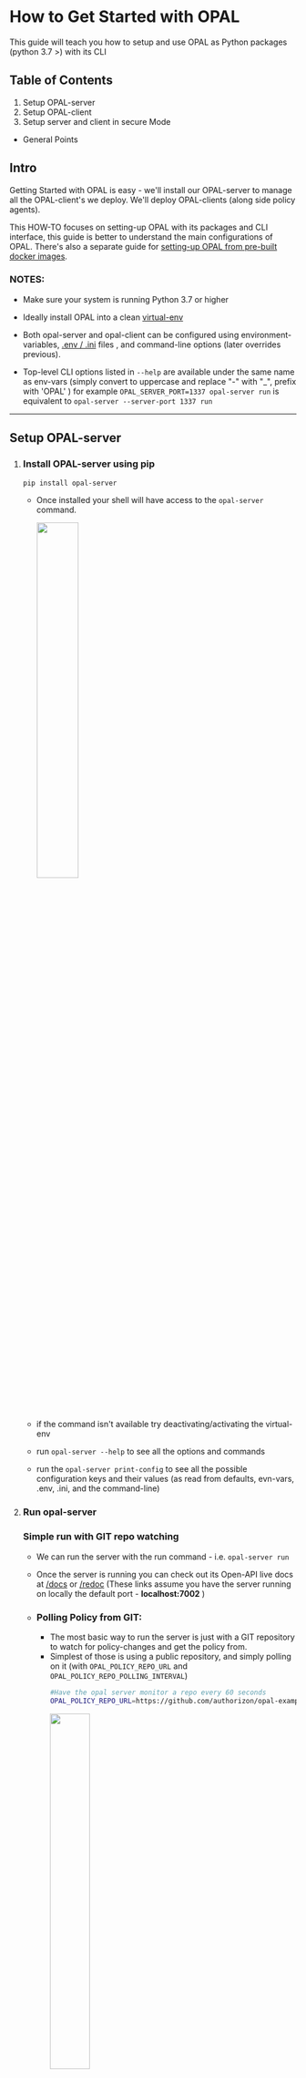 # How to Get Started with OPAL  

This guide will teach you how to setup and use OPAL as Python packages (python 3.7 >) with its CLI 

## Table of Contents
1. Setup OPAL-server
2. Setup OPAL-client
3. Setup server and client in secure Mode 
- General Points


## Intro
Getting Started with OPAL is easy - we'll install our OPAL-server to manage all the OPAL-client's we deploy.
We'll deploy OPAL-clients (along side policy agents).

This HOW-TO focuses on setting-up OPAL with its packages and CLI interface, this guide is better to understand the main configurations of OPAL. There's also a separate guide for [setting-up OPAL from pre-built docker images](https://github.com/authorizon/opal/blob/master/docs/HOWTO/get_started_with_opal_with_docker.md).

### NOTES: 
- Make sure your system is running Python 3.7 or higher 

- Ideally install OPAL into a clean [virtual-env](https://packaging.python.org/guides/installing-using-pip-and-virtual-environments/) 

- Both opal-server and opal-client can be configured using environment-variables, [.env / .ini](https://pypi.org/project/python-decouple/#env-file) files , and command-line options (later overrides previous).

- Top-level CLI options listed in `--help` are available under the same name as env-vars (simply convert to uppercase and replace "-" with "_", prefix with 'OPAL' )
for example `OPAL_SERVER_PORT=1337 opal-server run` is equivalent to `opal-server --server-port 1337 run`


----------------------------

## Setup OPAL-server

1. ### Install OPAL-server using pip 
    ```sh
    pip install opal-server
    ```
    - Once installed your shell will have access to the `opal-server` command.

        <p><a href="https://asciinema.org/a/XyDg1ot2Q6UOsWOkiSxGVSJmx?t=1" target="_blank"><img src="https://asciinema.org/a/XyDg1ot2Q6UOsWOkiSxGVSJmx.svg" width="40%"/></a>
        </p>
    - if the command isn't available try deactivating/activating the virtual-env
    - run `opal-server --help` to see all the options and commands
    - run the `opal-server print-config` to see all the possible configuration keys and their values (as read from defaults, evn-vars, .env, .ini, and the command-line)


2. ### Run opal-server 

    ### Simple run with GIT repo watching
    - We can run the server with the run command - i.e. `opal-server run`
    -  Once the server is running you can check out its Open-API live docs at [/docs](http://localhost:7002/docs) or [/redoc](http://localhost:7002/redoc) (These links assume you have the server running on locally the default port - **localhost:7002** )

    - ### Polling Policy from GIT: 
        - The most basic way to run the server is just with a GIT repository to watch for policy-changes and get the policy from.
        - Simplest of those is using a public repository, and simply polling on it (with `OPAL_POLICY_REPO_URL` and `OPAL_POLICY_REPO_POLLING_INTERVAL`)
            ```sh
            #Have the opal server monitor a repo every 60 seconds
            OPAL_POLICY_REPO_URL=https://github.com/authorizon/opal-example-policy-repo.git  opal-server --policy-repo-polling-interval 60 run 
            ```
            <p><a href="https://asciinema.org/a/4gkfGDR45IeR0Zx3y2zB1Vg9T?t=1" target="_blank"><img src="https://asciinema.org/a/4gkfGDR45IeR0Zx3y2zB1Vg9T.svg" width="40%"/></a></p>

    - ### Policy GIT Webhook: 
        - Better GIT watching can be achieved via configuring a webhook back to the OPAL_SERVER's webhook route. Say your server is hosted on `opal.yourdomain.com` the webhook URL will be `opal.yourdomain.com/webhook` 
        - see [GitHub's guide on configuring webhooks](https://docs.github.com/en/developers/webhooks-and-events/creating-webhooks) 
        - use `OPAL_POLICY_REPO_WEBHOOK_SECRET` to configure a secret you can share with the webhook provider (authenticating incoming webhooks)
            - you can use `opal-server generate-secret` to create a cryptographically strong secret to use

    - ### Additional GIT repository settings
        - Use `POLICY_REPO_SSH_KEY` to authenticate to a **private repository** (see Git hosts for hot to configure the key - for example- [Github SSH Key](https://docs.github.com/en/github/authenticating-to-github/adding-a-new-ssh-key-to-your-github-account))
            - The passed value for key can either be a file path, or the contents of the SSH-key (with newlines replaced with '_')
        - Use `OPAL_POLICY_REPO_CLONE_PATH`, `OPAL_POLICY_REPO_MAIN_BRANCH`, `OPAL_POLICY_REPO_MAIN_REMOTE`, etc. to control how the repo is cloned



    ### Simple run with Data source configuration 
    In addition to policy updates (as seen in above section) the OPAL-server can also facilitate data updates, directing OPAL-clients to fetch the needed data from various sources.
     - 
        

    ### Production run
    For production we should set the server to work with a production server ([GUNICORN](https://gunicorn.org/)) and backbone pub/sub.

    - Gunicorn
        - simply use the `run` command with the `--engine-type gunicorn` option. 
        ```sh
        opal-server run --engine-type gunicorn
        ```
        
        - (run `opal-server run --help` to see more info on the `run` command)
        - use `--server-worker-count` to control the amount of workers (default is set to cpu-count)
        - You can of course put another server or proxy (e.g. NGNIX, ENVOY) in front of the OPAL-SERVER, instead of or in addition to Gunicorn

    - Backbone Pub/Sub
        - While OPAL-servers provide a lightweight websocket pub/sub channel for the clients; in order for all OPAL-servers (workers of same server, and of course servers on other nodes) to be synced (And in turn their clients to be synced) they need to connect through a shared channel - which we refer to as the backbone pub/sub or broadcast channel.
        - Backbone Pub/Sub options:  Kafka, Postgres LISTEN/NOTIFY, Redis
        - Use the `broadcast-uri` option (or `OPAL_BROADCAST_URI` env-var) to configure an OPAL-server to work with a backbone.
        - for example `OPAL_BROADCAST_URI=postgres://localhost/mydb opal-server run`

    - Put it all together:
        ```sh
        OPAL_BROADCAST_URI=postgres://localhost/mydb opal-server run --engine-type gunicorn
        ```










#
#
#
#
#

- Install OPAL-client
    ```sh
    pip install opal-client
    ```    
- Install a policy-agent next to the OPAL-client
    - follow [these instructions to install OPA](https://www.openpolicyagent.org/docs/latest/#1-download-opa)
    - the client needs network access to this agent to be able to administer updates to it.



